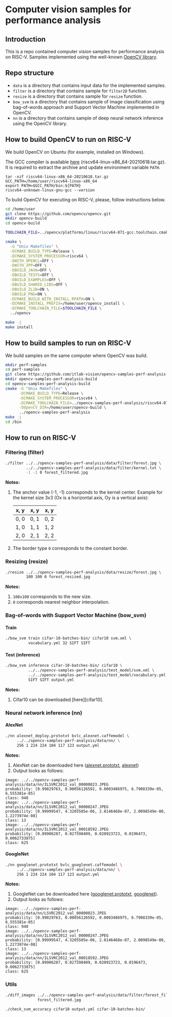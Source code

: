 # Computer vision samples for performance analysis

## Introduction

This is a repo contained computer vision samples for performance
analysis on RISC-V. Samples implemented using the well-known
[OpenCV library][opencv].

## Repo structure

- `data` is a directory that contains input data for the implemented
  samples.
- `filter` is a directory that contains sample for `filter2D` function.
- `resize` is a directory that contains sample for `resize` function.
- `bow_svm` is a directory that contains sample of image classification using
  bag-of-words approach and Support Vector Machine implemented in OpenCV.
- `nn` is a directory that contains sample of deep neural network inference
  using the OpenCV library.

## How to build OpenCV to run on RISC-V

We build OpenCV on Ubuntu (for example, installed on Windows).

The GCC compiler is available [here][compiler]
(riscv64-linux-x86_64-20210618.tar.gz). It is required to extract
the archive and update environment variable `PATH`.

```
tar -xzf riscv64-linux-x86_64-20210618.tar.gz 
GCC_PATH=/home/user/riscv64-linux-x86_64
export PATH=$GCC_PATH/bin:${PATH}
riscv64-unknown-linux-gnu-gcc --version
```

To build OpenCV for executing on RISC-V, please, follow instructions below.

```bash
cd /home/user
git clone https://github.com/opencv/opencv.git
mkdir opencv-build
cd opencv-build

TOOLCHAIN_FILE=../opencv/platforms/linux/riscv64-071-gcc.toolchain.cmake

cmake \
  -G "Unix Makefiles" \
  -DCMAKE_BUILD_TYPE=Release \
  -DCMAKE_SYSTEM_PROCESSOR=riscv64 \
  -DWITH_OPENCL=OFF \
  -DWITH_IPP=OFF \
  -DBUILD_JAVA=OFF \
  -DBUILD_TESTS=OFF \
  -DBUILD_EXAMPLES=OFF \
  -DBUILD_SHARED_LIBS=OFF \
  -DBUILD_ZLIB=ON \
  -DBUILD_PNG=ON \
  -DCMAKE_BUILD_WITH_INSTALL_RPATH=ON \
  -DCMAKE_INSTALL_PREFIX=/home/user/opencv_install \
  -DCMAKE_TOOLCHAIN_FILE=$TOOLCHAIN_FILE \
  ../opencv

make -j
make install
```

## How to build samples to run on RISC-V

We build samples on the same computer where OpenCV was build.

```bash
mkdir perf-samples
cd perf-samples
git clone https://github.com/itlab-vision/opencv-samples-perf-analysis
mkdir opencv-samples-perf-analysis-build
cd opencv-samples-perf-analysis-build
cmake -G "Unix Makefiles" \
      -DCMAKE_BUILD_TYPE=Release \
      -DCMAKE_SYSTEM_PROCESSOR=riscv64 \
      -DCMAKE_TOOLCHAIN_FILE=../opencv-samples-perf-analysis/riscv64-071-gcc.toolchain.cmake \
      -DOpenCV_DIR=/home/user/opencv-build \
      ../opencv-samples-perf-analysis
make -j
cd /bin
```

## How to run on RISC-V

### Filtering (filter)

```bash
./filter ../../opencv-samples-perf-analysis/data/filter/forest.jpg \ 
         ../../opencv-samples-perf-analysis/data/filter/kernel.txt \
         -1 -1 0 forest_filtered.jpg
```

**Notes:**

1. The anchor value (-1, -1) corresponds to the kernel center.
   Example for the kernel size 3x3 (Ox is a horizontal axis,
   Oy is a vertical axis):

   | x, y | x, y | x, y |
   |------|------|------|
   | 0, 0 | 0, 1 | 0, 2 |
   | 1, 0 | 1, 1 | 1, 2 |
   | 2, 0 | 2, 1 | 2, 2 |

1. The border type `0` corresponds to the constant border.

### Resizing (resize)

```bash
./resize ../../opencv-samples-perf-analysis/data/resize/forest.jpg \
         100 100 0 forest_resized.jpg
```

**Notes:**

1. `100x100` corresponds to the new size.
1. `0` corresponds nearest neighbor interpolation.

### Bag-of-words with Support Vector Machine (bow_svm)

#### Train

```bash
./bow_svm train cifar-10-batches-bin/ cifar10 svm.xml \
          vocabulary.yml 32 SIFT SIFT
```

#### Test (inference)

```bash
./bow_svm inference cifar-10-batches-bin/ cifar10 \
          ../../opencv-samples-perf-analysis/test_model/svm.xml \
          ../../opencv-samples-perf-analysis/test_model/vocabulary.yml \
		  SIFT SIFT output.yml
```

**Notes:**

1. Сifar10 can be downloaded [here][cifar10].

### Neural network inference (nn)

#### AlexNet

```bash
./nn alexnet_deploy.prototxt bvlc_alexnet.caffemodel \
     ../../opencv-samples-perf-analysis/data/nn/ \
     256 1 224 224 104 117 123 output.yml
```

**Notes:**

1. AlexNet can be downloaded here ([alexnet.prototxt][alexnet-prototxt], [alexnet])
1. Output looks as follows:

```
image: ../../opencv-samples-perf-analysis/data/nn/ILSVRC2012_val_00000023.JPEG
probability: [0.99829763, 0.00056126592, 0.0003486975, 6.7908339e-05, 6.555381e-05]
class: 948
image: ../../opencv-samples-perf-analysis/data/nn/ILSVRC2012_val_00000247.JPEG
probability: [0.99999547, 4.3205505e-06, 2.8146468e-07, 2.0098549e-08, 1.2273974e-08]
class: 13
image: ../../opencv-samples-perf-analysis/data/nn/ILSVRC2012_val_00018592.JPEG
probability: [0.89906287, 0.027598409, 0.020923723, 0.0196473, 0.0062733875]
class: 625
```

#### GoogleNet

```bash
./nn googlenet.prototxt bvlc_googlenet.caffemodel \
     ../../opencv-samples-perf-analysis/data/nn/ \
     256 1 224 224 104 117 123 output.yml
```

**Notes:**

1. GoogleNet can be downloaded here ([googlenet.prototxt][googlenet-prototxt], [googlenet]).
1. Output looks as follows: 

```
image: ../../opencv-samples-perf-analysis/data/nn/LSVRC2012_val_00000023.JPEG
probability: [0.99829763, 0.00056126592, 0.0003486975, 6.7908339e-05, 6.555381e-05]
class: 948
image: ../../opencv-samples-perf-analysis/data/nn/ILSVRC2012_val_00000247.JPEG
probability: [0.99999547, 4.3205505e-06, 2.8146468e-07, 2.0098549e-08, 1.2273974e-08]
class: 13
image: ../../opencv-samples-perf-analysis/data/nn/ILSVRC2012_val_00018592.JPEG
probability: [0.89906287, 0.027598409, 0.020923723, 0.0196473, 0.0062733875]
class: 625
```

### Utils

```bash
./diff_images ../../opencv-samples-perf-analysis/data/filter/forest_filtered_x86.jpg \
              forest_filtered.jpg
```

```bash
./check_svm_accuracy cifar10 output.yml cifar-10-batches-bin/
```

<!-- LINKS -->
[opencv]: https://opencv.org
[compiler]: https://disk.yandex.ru/d/64TVJ6xxZcIMkA
[alexnet-prototxt]: https://raw.githubusercontent.com/BVLC/caffe/88c96189bcbf3853b93e2b65c7b5e4948f9d5f67/models/bvlc_alexnet/deploy.prototxt
[alexnet]: https://storage.openvinotoolkit.org/repositories/open_model_zoo/public/2022.1/alexnet/bvlc_alexnet.caffemodel
[googlenet-prototxt]: https://raw.githubusercontent.com/BVLC/caffe/88c96189bcbf3853b93e2b65c7b5e4948f9d5f67/models/bvlc_googlenet/deploy.prototxt
[googlenet]: https://storage.openvinotoolkit.org/repositories/open_model_zoo/public/2022.1/googlenet-v1/bvlc_googlenet.caffemodel
[cifar-10]: https://www.cs.toronto.edu/~kriz/cifar-10-binary.tar.gz
